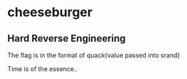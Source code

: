# cheeseburger
## Hard Reverse Engineering

The flag is in the format of quack{value passed into srand}

Time is of the essence..
